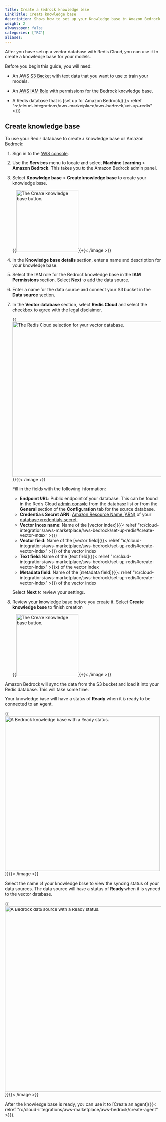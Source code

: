 ```yaml
---
Title: Create a Bedrock knowledge base
LinkTitle: Create knowledge base
description: Shows how to set up your Knowledge base in Amazon Bedrock.
weight: 2
alwaysopen: false
categories: ["RC"]
aliases: 
---
```


After you have set up a vector database with Redis Cloud, you can use it to create a knowledge base for your models.

Before you begin this guide, you will need:

- An [AWS S3 Bucket](https://docs.aws.amazon.com/AmazonS3/latest/userguide/creating-buckets-s3.html) with text data that you want to use to train your models.

- An [AWS IAM Role](https://docs.aws.amazon.com/IAM/latest/UserGuide/id_roles_create_for-service.html) with permissions for the Bedrock knowledge base.

- A Redis database that is [set up for Amazon Bedrock]({{< relref  "rc/cloud-integrations/aws-marketplace/aws-bedrock/set-up-redis" >}})

## Create knowledge base 

To use your Redis database to create a knowledge base on Amazon Bedrock:

1. Sign in to the [AWS console](https://console.aws.amazon.com/). 

1. Use the **Services** menu to locate and select **Machine Learning** > **Amazon Bedrock**.  This takes you to the Amazon Bedrock admin panel.

1. Select **Knowledge base** > **Create knowledge base** to create your knowledge base.

    {{<image filename="images/rc/bedrock-aws-button-create-knowledge-base.png" width="200px" alt="The Create knowledge base button." >}}{{< /image >}}

1. In the **Knowledge base details** section, enter a name and description for your knowledge base. 

1. Select the IAM role for the Bedrock knowledge base in the **IAM Permissions** section. Select **Next** to add the data source.

1. Enter a name for the data source and connect your S3 bucket in the **Data source** section.

1. In the **Vector database** section, select **Redis Cloud** and select the checkbox to agree with the legal disclaimer.

    {{<image filename="images/rc/bedrock-aws-select-redis-vector-db.png" width="500px" alt="The Redis Cloud selection for your vector database." >}}{{< /image >}}

    Fill in the fields with the following information:

    - **Endpoint URL**: Public endpoint of your database. This can be found in the Redis Cloud [admin console](https://app.redislabs.com/) from the database list or from the **General** section of the **Configuration** tab for the source database.
    - **Credentials Secret ARN**: [Amazon Resource Name (ARN)](https://docs.aws.amazon.com/secretsmanager/latest/userguide/reference_iam-permissions.html#iam-resources) of your [database credentials secret](#store-database-credentials-in-an-amazon-secret).
    - **Vector Index name**: Name of the [vector index]({{< relref  "rc/cloud-integrations/aws-marketplace/aws-bedrock/set-up-redis#create-vector-index" >}}) 
    - **Vector field**: Name of the [vector field]({{< relref  "rc/cloud-integrations/aws-marketplace/aws-bedrock/set-up-redis#create-vector-index" >}}) of the vector index
    - **Text field**: Name of the [text field]({{< relref  "rc/cloud-integrations/aws-marketplace/aws-bedrock/set-up-redis#create-vector-index" >}}x) of the vector index
    - **Metadata field**: Name of the [metadata field]({{< relref  "rc/cloud-integrations/aws-marketplace/aws-bedrock/set-up-redis#create-vector-index" >}}) of the vector index

    Select **Next** to review your settings.

1. Review your knowledge base before you create it. Select **Create knowledge base** to finish creation.

    {{<image filename="images/rc/bedrock-aws-button-create-knowledge-base.png" width="200px" alt="The Create knowledge base button." >}}{{< /image >}}

Amazon Bedrock will sync the data from the S3 bucket and load it into your Redis database. This will take some time.

Your knowledge base will have a status of **Ready** when it is ready to be connected to an Agent.

{{<image filename="images/rc/bedrock-aws-status-knowledge-base-ready.png" width="500px" alt="A Bedrock knowledge base with a Ready status." >}}{{< /image >}}

Select the name of your knowledge base to view the syncing status of your data sources. The data source will have a status of **Ready** when it is synced to the vector database.

{{<image filename="images/rc/bedrock-aws-status-data-source-ready.png" width="600px" alt="A Bedrock data source with a Ready status." >}}{{< /image >}}

After the knowledge base is ready, you can use it to [Create an agent]({{< relref  "rc/cloud-integrations/aws-marketplace/aws-bedrock/create-agent" >}}).
